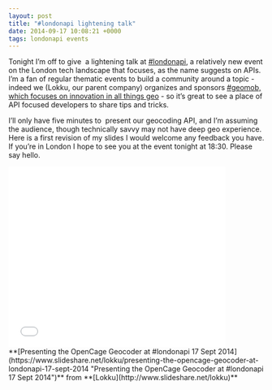 ```yaml
--- 
layout: post
title: "#londonapi lightening talk"
date: 2014-09-17 10:08:21 +0000
tags: londonapi events
---
```

Tonight I’m off to give  a lightening talk at [#londonapi](http://www.meetup.com/London-API-Group/events/200768922/), a relatively new event on the London tech landscape that focuses, as the name suggests on APIs. I’m a fan of regular thematic events to build a community around a topic - indeed we (Lokku, our parent company) organizes and sponsors [#geomob, which focuses on innovation in all things geo](http://geomobldn.org/) - so it’s great to see a place of API focused developers to share tips and tricks.

I’ll only have five minutes to  present our geocoding API, and I’m assuming the audience, though technically savvy may not have deep geo experience. Here is a first revision of my slides I would welcome any feedback you have. If you’re in London I hope to see you at the event tonight at 18:30\. Please say hello.

<iframe frameborder="0" height="356" marginheight="0" marginwidth="0" scrolling="no" src="//www.slideshare.net/slideshow/embed_code/39144524" width="427"></iframe>

<div>**[Presenting the OpenCage Geocoder at #londonapi 17 Sept 2014](https://www.slideshare.net/lokku/presenting-the-opencage-geocoder-at-londonapi-17-sept-2014 "Presenting the OpenCage Geocoder at #londonapi 17 Sept 2014")** from **[Lokku](http://www.slideshare.net/lokku)**</div>